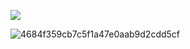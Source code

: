 



![](https://komarev.com/ghpvc/?username=miudacat&color=yellow)
                              
![4684f359cb7c5f1a47e0aab9d2cdd5cf](https://github.com/user-attachments/assets/4a36be90-6181-406e-a8c0-9cb8c5ae95cc)
